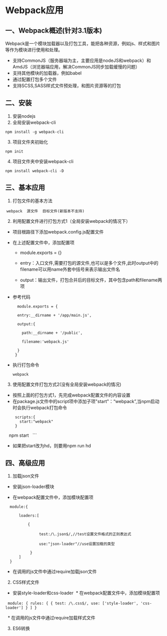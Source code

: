 # Webpack应用
## 一、Webpack概述(针对3.1版本)
Webpack是一个模块加载器以及打包工具，能把各种资源，例如js、样式和图片等作为模块进行使用和处理。
   
* 支持CommonJS（服务器端为主，主要应用是nodeJS和webpack）和AmdJS（浏览器端应用，解决CommonJS同步加载缓慢的问题）
* 支持其他模块的加载器，例如babel
* 通过配置打包多个文件
* 支持SCSS,SASS样式文件预处理，和图片资源等的打包
## 二、安装

1. 安装nodejs
2. 全局安装webpack-cli
 
  `npm install -g webpack-cli`
  
3. 项目文件夹初始化
 
  `npm init`
  
4. 项目文件夹中安装webpack-cli
 
  `npm install webpack-cli -D`
    
## 三、基本应用

1. 打包文件的基本方法
 
  `webpack  源文件  目标文件(新版本不支持)`
   
2. 利用配置文件进行打包方式1（全局安装webpack的情况下）
 
 * 项目根路径下添加webpack.config.js配置文件
 * 在上述配置文件中，添加配置项 

   + module.exports = {} 
   
   + entry：入口文件,需要打包的源文件,也可以是多个文件,此时output中的filename可以用name外套中括号来表示输出文件名 
   
   + output：输出文件，打包合并后的目标文件，其中包含path和filename两项 

 * 参考代码
 
    ```  
      module.exports = {
      
      entry:__dirname + '/app/main.js',      
      
      output:{
      
        path:__dirname + '/public',
        
        filename:'webpack.js'
        
      }
     }
     ```
  * 执行打包命令
    
    ```webpack```
   
 3. 使用配置文件打包方式2(没有全局安装webpack的情况)
 
 * 按照上面的打包方式1，先完成webpack配置文件的内容设置
   
 * 在package.js文件中的script项中添加子项"start"：“webpack”,当npm启动时会执行webpack打包命令
   
   ```
    scripts:{
      start:"webpack"
    }
    npm start
   ```
 
 * 如果把start改为hd，则要用npm run hd
 

## 四、高级应用

1. 加载json文件

  * 安装json-loader模块

  * 在webpack配置文件中，添加模块配置项

  ```
    module:{
  
        loaders:[
        
            {
            
                test:/\.json$/,//test设置文件格式的正则表达式
                
                use:"json-loader"//use设置加载的类型
                
            }
        ]
    }

  ```
  * 在调用的js文件中通过require加载json文件

2. CSS样式文件
  
  * 安装style-loader和css-loader
  * 在webpack配置文件中，添加模块配置项
  
    ```
    module: {
        rules: {
           {
           test: /\.css$/,
           use: ['style-loader', 'css-loader']
         }
       ]
      }
    ```
    
   * 在调用的js文件中通过require加载样式文件

3. ES6转换
